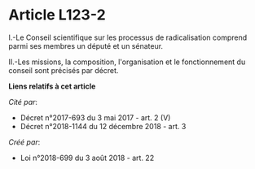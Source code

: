 # Article L123-2

I.-Le Conseil scientifique sur les processus de radicalisation comprend parmi ses membres un député et un sénateur.

II.-Les missions, la composition, l'organisation et le fonctionnement du conseil sont précisés par décret.

**Liens relatifs à cet article**

_Cité par_:

  - Décret n°2017-693 du 3 mai 2017 - art. 2 (V)
  - Décret n°2018-1144 du 12 décembre 2018 - art. 3

_Créé par_:

  - Loi n°2018-699 du 3 août 2018 - art. 22
